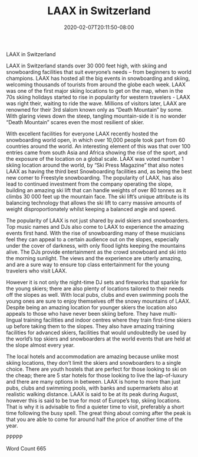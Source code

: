 ﻿---
title: "LAAX in Switzerland"
date: 2020-02-07T20:11:50-08:00
description: "Text Tips for Web Success"
featured_image: "/images/Text.jpg"
tags: ["Text"]
---

LAAX in Switzerland

LAAX in Switzerland stands over 30 000 feet high, with skiing and snowboarding facilities that suit everyone’s needs – from beginners to world champions. LAAX has hosted all the big events in snowboarding and skiing, welcoming thousands of tourists from around the globe each week. LAAX was one of the first major skiing locations to get on the map, when in the 70s skiing holidays started to rise in popularity for western travelers - LAAX was right their, waiting to ride the wave. Millions of visitors later, LAAX are renowned for their 3rd slalom known only as “Death Mountain” by some. With glaring views down the steep, tangling mountain-side it is no wonder “Death Mountain” scares even the most resilient of skier.  

With excellent facilities for everyone LAAX recently hosted the snowboarding world open, in which over 10,000 people took part from 60 countries around the world. An interesting element of this was that over 100 entries came from south Asia and Africa showing the rise of the sport, and the exposure of the location on a global scale. LAAX was voted number 1 skiing location around the world, by “Ski Press Magazine” that also notes LAAX as having the third best Snowboarding facilities and, as being the best new comer to Freestyle snowboarding. The popularity of LAAX, has also lead to continued investment from the company operating the slope, building an amazing ski lift that can handle weights of over 80 tonnes as it climbs 30 000 feet up the mountain face. The ski lift’s unique attribute is its balancing technology that allows the ski lift to carry massive amounts of weight disproportionately whilst keeping a balanced angle and speed.  

The popularity of LAAX is not just shared by avid skiers and snowboarders. Top music names and DJs also come to LAAX to experience the amazing events first hand. With the rise of snowboarding many of these musicians feel they can appeal to a certain audience out on the slopes, especially under the cover of darkness, with only flood lights keeping the mountains alive. The DJs provide entertainment as the crowd snowboard and ski into the morning sunlight. The views and the experience are utterly amazing, and are a sure way to ensure top class entertainment for the young travelers who visit LAAX. 

However it is not only the night-time DJ sets and fireworks that sparkle for the young skiers; there are also plenty of locations tailored to their needs off the slopes as well. With local pubs, clubs and even swimming pools the young ones are sure to enjoy themselves off the snowy mountains of LAAX. Despite being an amazing location for younger skiers the location also appeals to those who have never been skiing before. They have multi-lingual training facilities and indoor centres where they train first-time skiers up before taking them to the slopes. They also have amazing training facilities for advanced skiers, facilities that would undoubtedly be used by the world’s top skiers and snowboarders at the world events that are held at the slope almost every year. 

 The local hotels and accommodation are amazing because unlike most skiing locations, they don’t limit the skiers and snowboarders to a single choice. There are youth hostels that are perfect for those looking to ski on the cheap; there are 5 star hotels for those looking to live the lap-of-luxury and there are many options in between. LAAX is home to more than just pubs, clubs and swimming pools, with banks and supermarkets also at realistic walking distance. LAAX is said to be at its peak during August, however this is said to be true for most of Europe’s top, skiing locations. That is why it is advisable to find a quieter time to visit, preferably a short time following the busy spell. The great thing about coming after the peak is that you are able to come for around half the price of another time of the year. 

PPPPP

Word Count 665   

